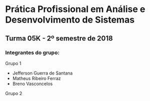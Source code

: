 # Prática Profissional em Análise e Desenvolvimento de Sistemas
## Turma 05K - 2º semestre de 2018

### Integrantes do grupo:

Grupo 1 
* Jefferson Guerra de Santana
* Matheus Ribeiro Ferraz 
* Breno Vasconcelos

Grupo 2

